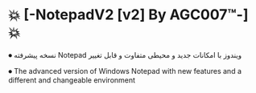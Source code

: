# 💥 [-NotepadV2 [v2] By AGC007™-] 💥


⏺ نسخه پیشرفته Notepad ویندوز با امکانات جدید و محیطی متفاوت و قابل تغییر

⏺ The advanced version of Windows Notepad with new features and a different and changeable environment


